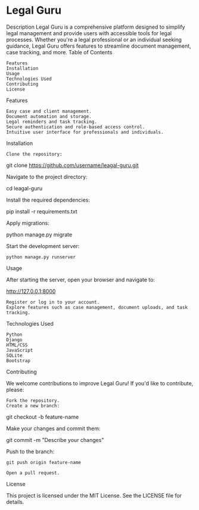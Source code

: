 
# Legal Guru

Description
Legal Guru is a comprehensive platform designed to simplify legal management and provide users with accessible tools for legal processes. Whether you're a legal professional or an individual seeking guidance, Legal Guru offers features to streamline document management, case tracking, and more.
Table of Contents

    Features
    Installation
    Usage
    Technologies Used
    Contributing
    License

Features

    Easy case and client management.
    Document automation and storage.
    Legal reminders and task tracking.
    Secure authentication and role-based access control.
    Intuitive user interface for professionals and individuals.

Installation

    Clone the repository:

git clone https://github.com/username/leagal-guru.git

Navigate to the project directory:

cd leagal-guru

Install the required dependencies:

pip install -r requirements.txt

Apply migrations:

python manage.py migrate

Start the development server:

    python manage.py runserver

Usage

After starting the server, open your browser and navigate to:

http://127.0.0.1:8000  

    Register or log in to your account.
    Explore features such as case management, document uploads, and task tracking.

Technologies Used

    Python
    Django
    HTML/CSS
    JavaScript
    SQLite
    Bootstrap

Contributing

We welcome contributions to improve Legal Guru! If you'd like to contribute, please:

    Fork the repository.
    Create a new branch:

git checkout -b feature-name

Make your changes and commit them:

git commit -m "Describe your changes"

Push to the branch:

    git push origin feature-name

    Open a pull request.

License

This project is licensed under the MIT License. See the LICENSE file for details.
